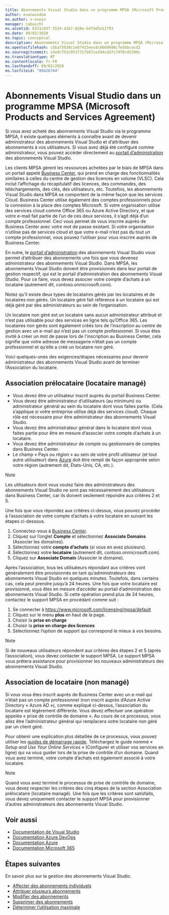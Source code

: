 ```yaml
---
title: Abonnements Visual Studio dans un programme MPSA (Microsoft Products and Services Agreement) | Microsoft Docs
author: evanwindom
ms.author: v-evwin
manager: cabuschl
ms.assetid: b331c837-3524-42b7-820e-b4fdd5e12793
ms.date: 09/03/2020
ms.topic: conceptual
description: Abonnements Visual Studio dans un programme MPSA (Microsoft Products and Services Agreement)
ms.openlocfilehash: c5ba75038c1e87415eecdcb669698cfe5bbcacd2
ms.sourcegitcommit: a3edc753c951f317b67ce294cd2fc74f0c45390c
ms.translationtype: MT
ms.contentlocale: fr-FR
ms.lasthandoff: 09/03/2020
ms.locfileid: "89426744"
---
```

# <a name="visual-studio-subscriptions-in-a-microsoft-products-and-services-agreement-mpsa"></a>Abonnements Visual Studio dans un programme MPSA (Microsoft Products and Services Agreement)
Si vous avez acheté des abonnements Visual Studio via le programme MPSA, il existe quelques éléments à connaître avant de devenir administrateur des abonnements Visual Studio et d’attribuer des abonnements à vos utilisateurs. Si vous avez déjà été configuré comme administrateur, vous pouvez accéder directement au [portail d’administration](https://manage.visualstudio.com/) des abonnements Visual Studio.

Les clients MPSA gèrent les ressources achetées par le biais de MPSA dans un portail appelé [Business Center](https://businessaccount.microsoft.com/Customer), qui prend en charge des fonctionnalités similaires à celles du centre de gestion des licences en volume (VLSC). Cela inclut l’affichage du récapitulatif des licences, des commandes, des téléchargements, des clés, des utilisateurs, etc. Toutefois, les abonnements Visual Studio dans MPSA se comportent de la même façon que les services Cloud. Business Center utilise également des comptes professionnels pour la connexion à la place des comptes Microsoft. Si votre organisation utilise des services cloud comme Office 365 ou Azure Active Directory, et que votre e-mail fait partie de l’un de ces deux services, il s’agit déjà d’un compte professionnel. Ceci vous permet de vous inscrire auprès de Business Center avec votre mot de passe existant. Si votre organisation n’utilise pas de services cloud et que votre e-mail n’est pas du tout un compte professionnel, vous pouvez l’utiliser pour vous inscrire auprès de Business Center.

En outre, le [portail d’administration](https://manage.visualstudio.com/) des abonnements Visual Studio vous permet d’attribuer des abonnements une fois que vous devenez administrateur des abonnements Visual Studio. Dans MPSA, les abonnements Visual Studio doivent être provisionnés dans leur portail de gestion respectif, qui est le portail d’administration des abonnements Visual Studio. Pour ce faire, vous devez associer votre compte d’achats à un locataire (autrement dit, contoso.onmicrosoft.com).

Notez qu’il existe deux types de locataires gérés par les locataires et de locataires non gérés. Un locataire géré fait référence à un locataire qui est déjà géré par des administrateurs au sein de l’organisation.

Un locataire non géré est un locataire sans aucun administrateur attribué et n’est pas utilisable pour des services en ligne tels qu’Office 365. Les locataires non gérés sont également créés lors de l’inscription au centre de gestion avec un e-mail qui n’est pas un compte professionnel. Si vous êtes invité à créer un mot de passe lors de l’inscription au Business Center, cela signifie que votre adresse de messagerie n’était pas un compte professionnel et qu’elle a créé un locataire non géré.

Voici quelques-unes des exigences/étapes nécessaires pour devenir administrateur des abonnements Visual Studio avant de terminer l’Association du locataire.

## <a name="pre-tenant-association-managed-tenant"></a>Association prélocataire (locataire managé)
- Vous devez être un utilisateur inscrit auprès du portail Business Center.
- Vous devez être administrateur d’utilisateurs (au minimum) ou administrateur général au sein du locataire dont vous faites partie. (Cela s’applique si votre entreprise utilise déjà des services cloud). Chaque rôle est nécessaire pour être administrateur des abonnements Visual Studio.
- Vous devez être administrateur général dans le locataire dont vous faites partie pour être en mesure d’associer votre compte d’achats à un locataire.
- Vous devez être administrateur de compte ou gestionnaire de comptes dans Business Center.
- Le champ « Pays ou région » au sein de votre profil utilisateur (et tout autre utilisateur) dans [Azure](https://portal.azure.com/) doit être rempli de façon appropriée selon votre région (autrement dit, États-Unis, CA, etc.). 

> [!NOTE]
> Les utilisateurs dont vous voulez faire des administrateurs des abonnements Visual Studio ne sont pas nécessairement des utilisateurs dans Business Center, car ils doivent seulement répondre aux critères 2 et 5.

Une fois que vous répondez aux critères ci-dessus, vous pouvez procéder à l’association de votre compte d’achats à votre locataire en suivant les étapes ci-dessous.
1. Connectez-vous à [Business Center](https://businessaccount.microsoft.com/Customer).
2. Cliquez sur l’onglet **Compte** et sélectionnez **Associate Domains** (Associer les domaines).
3. Sélectionnez votre **compte d’achats** (si vous en avez plusieurs).
4. Sélectionnez votre **locataire** (autrement dit, contoso.onmicrosoft.com).
5. Cliquez sur **Associate Domain** (Associer le domaine).

Après l’association, tous les utilisateurs répondant aux critères vont généralement être provisionnés en tant qu’administrateurs des abonnements Visual Studio en quelques minutes. Toutefois, dans certains cas, cela peut prendre jusqu’à 24 heures. Une fois que votre locataire est provisionné, vous êtes en mesure d’accéder au portail d’administration des abonnements Visual Studio. Si cette opération prend plus de 24 heures, contactez le support MPSA en procédant comme suit :
1. Se connecter à <https://www.microsoft.com/licensing/mpsa/default>
2. Cliquez sur le menu **plus** en haut de la page. 
3. Choisir la **prise en charge**
4. Choisir la **prise en charge des licences**
5. Sélectionnez l’option de support qui correspond le mieux à vos besoins. 

> [!NOTE]
> Si de nouveaux utilisateurs répondent aux critères des étapes 2 et 5 (après l’association), vous devez contacter le support MPSA. Le support MPSA vous prêtera assistance pour provisionner les nouveaux administrateurs des abonnements Visual Studio.

## <a name="tenant-association-unmanaged"></a>Association de locataire (non managé)
Si vous vous êtes inscrit auprès de Business Center avec un e-mail qui n’était pas un compte professionnel (non inscrit auprès d’Azure Active Directory « Azure AD »), comme expliqué ci-dessus, l’association du locataire est légèrement différente. Vous devez effectuer une opération appelée « prise de contrôle de domaine ». Au cours de ce processus, vous allez être l’administrateur général qui remplacera votre locataire non géré par un client géré.

Pour obtenir une explication plus détaillée de ce processus, vous pouvez utiliser les [guides de démarrage rapide](https://www.microsoft.com/Licensing/existing-customer/business-center-training-and-resources.aspx). Téléchargez le guide nommé *« Setup and Use Your Online Services »* (Configurer et utiliser vos services en ligne) qui va vous guider lors de la prise de contrôle d’un domaine. Quand vous avez terminé, votre compte d’achats est également associé à votre locataire.

> [!NOTE]
> Quand vous avez terminé le processus de prise de contrôle de domaine, vous devez respecter les critères des cinq étapes de la section Association prélocataire (locataire managé). Une fois que les critères sont satisfaits, vous devez uniquement contacter le support MPSA pour provisionner d’autres administrateurs des abonnements Visual Studio.

## <a name="see-also"></a>Voir aussi
- [Documentation de Visual Studio](https://docs.microsoft.com/visualstudio/)
- [Documentation Azure DevOps](https://docs.microsoft.com/azure/devops/)
- [Documentation Azure](https://docs.microsoft.com/azure/)
- [Documentation Microsoft 365](https://docs.microsoft.com/microsoft-365/)

## <a name="next-steps"></a>Étapes suivantes
En savoir plus sur la gestion des abonnements Visual Studio.
- [Affecter des abonnements individuels](assign-license.md)
- [Attribuer plusieurs abonnements](assign-license-bulk.md)
- [Modifier des abonnements](edit-license.md)
- [Supprimer des abonnements](delete-license.md)
- [Déterminer l’utilisation maximale](maximum-usage.md)
